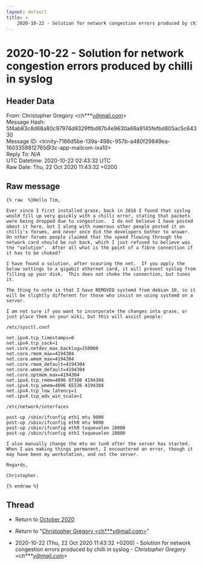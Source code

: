 ```yaml
---
layout: default
title: >
    2020-10-22 - Solution for network congestion errors produced by chilli in syslog
---
```


# 2020-10-22 - Solution for network congestion errors produced by chilli in syslog

## Header Data

From: Christopher Gregory \<ch***y@mail.com\><br>
Message Hash: 5f4ab83c8d68a80c97974d9329ffbd87b4e9630a66a9145fefbd805ac5c64330<br>
Message ID: \<trinity-7166d5be-139a-498c-957b-a480f29849ea-1603359812765@3c-app-mailcom-lxa10\><br>
Reply To: _N/A_<br>
UTC Datetime: 2020-10-22 02:43:32 UTC<br>
Raw Date: Thu, 22 Oct 2020 11:43:32 +0200<br>

## Raw message

```
{% raw  %}Hello Tim,

Ever since I first installed grase, back in 2016 I found that syslog would fill up very quickly with a chilli error, stating that packets were being dropped due to congestion.  I do not believe I have posted about it here, but I along with numerous other people posted it on chilli's forums, and never once did the developers bother to answer.  On other forums people claimed that the speed flowing through the network card should be cut back, which I just refused to believe was the "solution".  After all what is the point of a fibre connection if it has to be choked?

I have found a solution, after scouring the net.  If you apply the below settings to a gigabit ethernet card, it will prevent syslog from filling up your disk.  This does not choke the connection, but tunes it.

The thing to note is that I have REMOVED systemd from debian 10, so it will be slightly different for those who insist on using systemd on a server.

I am not sure if you want to incorporate the changes into grase, or just place them on your wiki, but this will assist people:

/etc/sysctl.conf

net.ipv4.tcp_timestamps=0
net.ipv4.tcp_sack=1
net.core.netdev_max_backlog=250000
net.core.rmem_max=4194304
net.core.wmem_max=4194304
net.core.rmem_default=4194304
net.core.wmem_default=4194304
net.core.optmem_max=4194304
net.ipv4.tcp_rmem=4096 87380 4194304
net.ipv4.tcp_wmem=4096 65536 4194304
net.ipv4.tcp_low_latency=1
net.ipv4.tcp_adv_win_scale=1

/etc/network/interfaces

post-up /sbin/ifconfig eth1 mtu 9000
post-up /sbin/ifconfig eth0 mtu 9000
post-up /sbin/ifconfig eth0 txqueuelen 10000
post-up /sbin/ifconfig eth1 txqueuelen 10000

I also manually change the mtu on tun0 after the server has started.  When I was making things permanent, I encountered an error, though it may have been my workstation, and not the server.

Regards,

Christopher.

{% endraw %}
```

## Thread

+ Return to [October 2020](/archive/2020/10)

+ Return to "[Christopher Gregory <ch***y<span>@</span>mail.com>](/authors/ch___y_at_mail_com)"

+ 2020-10-22 (Thu, 22 Oct 2020 11:43:32 +0200) - Solution for network congestion errors produced by chilli in syslog - _Christopher Gregory \<ch***y@mail.com\>_

